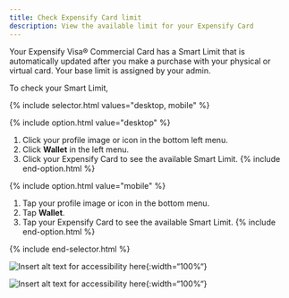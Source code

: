```yaml
---
title: Check Expensify Card limit
description: View the available limit for your Expensify Card
---
```

<div id="new-expensify" markdown="1">

Your Expensify Visa® Commercial Card has a Smart Limit that is automatically updated after you make a purchase with your physical or virtual card. Your base limit is assigned by your admin.

To check your Smart Limit,

{% include selector.html values="desktop, mobile" %}

{% include option.html value="desktop" %}
1. Click your profile image or icon in the bottom left menu.
2. Click **Wallet** in the left menu.
3. Click your Expensify Card to see the available Smart Limit.
{% include end-option.html %}

{% include option.html value="mobile" %}
1. Tap your profile image or icon in the bottom menu.
2. Tap **Wallet**.
3. Tap your Expensify Card to see the available Smart Limit. 
{% include end-option.html %}

{% include end-selector.html %}

</div>

![Insert alt text for accessibility here]({{site.url}}/assets/images/wallet-01.png){:width=“100%“}

![Insert alt text for accessibility here]({{site.url}}/assets/images/wallet-02.png){:width=“100%“}
